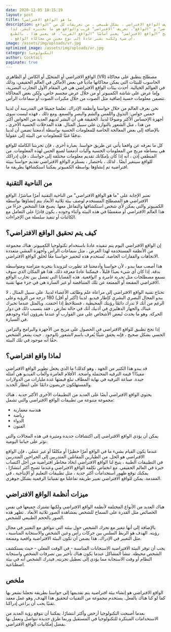 ```yaml
---
date: 2020-12-05 18:15:19
layout: post
title: ما هو الواقع الافتراضي؟
description: يأتي تعريف الواقع الافتراضي ، بشكل طبيعي ، من تعريفات كل من "الواقع
  الافتراضي" و "الواقع". تعريف "الافتراضي" قريب والواقع هو ما نختبره كبشر. لذا
  فإن مصطلح "الواقع الافتراضي" يعني أساسًا "الواقع القريب". قد يعني هذا ، بالطبع
  ، أي شيء ولكنه يشير عادةً إلى نوع معين من محاكاة الواقع.
image: /assets/img/uploads/vr.jpg
optimized_image: /assets/img/uploads/vr.jpg
category: التكنولوجيا
author: Cocktail
paginate: true
---
```

 الواقع الافتراضي أو المتخيّل أو الكامن أو الظاهري (VR) مصطلح ينطبق على محاكاة الحاسوب للبيئات التي يمكن محاكاتها مادياً في بعض الأماكن في العالم الحقيقي، وذلك في العوالم الخيالية. أحدث بيئات الواقع الافتراضي هي في المقام الأول التجارب البصرية، وإما عرض على شاشة الكمبيوتر أو من خلال عرض مجسم خاص، ولكن بعض المحاكاة تتضمن معلومات حسية إضافية مثل الصوت من خلال مكبرات الصوت أو سماعات الرأس.

نحن نعرف العالم من خلال حواسنا وأنظمة الإدراك. تعلمنا جميعًا في المدرسة أن لدينا خمس حواس: التذوق واللمس والشم والبصر والسمع. ومع ذلك ، فهذه ليست سوى أجهزة الإحساس الأكثر وضوحًا لدينا. الحقيقة هي أن البشر لديهم العديد من الحواس أكثر من هذا ، مثل الشعور بالتوازن على سبيل المثال. هذه المدخلات الحسية الأخرى ، بالإضافة إلى بعض المعالجة الخاصة للمعلومات الحسية بواسطة أدمغتنا تضمن أن لدينا تدفقًا غنيًا للمعلومات من البيئة إلى عقولنا.

كل ما نعرفه عن واقعنا يأتي عن طريق حواسنا. بعبارة أخرى ، فإن تجربتنا الكاملة للواقع هي ببساطة مزيج من المعلومات الحسية وآليات أدمغتنا لصنع الحس لهذه المعلومات. من المنطقي إذن ، أنه إذا كان بإمكانك تقديم معلومات مختلقة إلى حواسك ، فإن إدراكك للواقع سيتغير أيضًا . لذلك ، باختصار ، يستلزم الواقع الافتراضي تقديم حواسنا ببيئة افتراضية تم إنشاؤها بواسطة الكمبيوتر يمكننا استكشافها بطريقة ما.

## من الناحية التقنية

تعتبر الإجابة على "ما هو الواقع الافتراضي" من الناحية التقنية أمرًا مباشرًا. الواقع الافتراضي هو المصطلح المستخدم لوصف بيئة ثلاثية الأبعاد يتم إنشاؤها بواسطة الكمبيوتر والتي يمكن لأي شخص استكشافها والتفاعل معها. يصبح هذا الشخص جزءًا من هذا العالم الافتراضي أو منغمسًا في هذه البيئة وأثناء وجوده ، يكون قادرًا على التعامل مع الكائنات أو تنفيذ سلسلة من الإجراءات.

## كيف يتم تحقيق الواقع الافتراضي؟

إن الواقع الافتراضي اليوم يتم تنفيذه عادةً باستخدام تكنولوجيا الكمبيوتر. هناك مجموعة من الأنظمة المستخدمة لهذا الغرض ، مثل سماعات الرأس وأجهزة المشي متعددة الاتجاهات والقفازات الخاصة. تُستخدم هذه لتحفيز حواسنا معًا لخلق الواقع الافتراضي.

هذا أصعب مما يبدو ، لأن حواسنا وأدمغتنا قد تطورت لتزويدنا بتجربة متزامنة ومتواسطة بدقة. إذا كان أي شيء بعيدًا قليلاً ، فيمكننا عادةً معرفة ذلك. هذا هو المكان الذي سوف نسمع مصطلحات مثل *تجربة غامرة* و  *الواقعية*. هذه القضايا التي تفصل بين تجارب الواقع الافتراضي المقنعة أو الممتعة عن تلك المتناقضة أو غير السارة هي في جزء منها تقنية. 

تحتاج تقنية الواقع الافتراضي إلى مراعاة علم وظائف الأعضاء لدينا. على سبيل المثال ، لا يبدو المجال البصري البشري كإطار فيديو. لدينا (أكثر أو أقل) 180 درجة من الرؤية وعلى الرغم من أنك لا تدرك دائمًا رؤيتك المحيطية ، فستلاحظ إذا اختفت. وبالمثل عندما تخبرك عيناك والجهاز الدهليزي في أذنيك أنك في حالة تعارض ، فقد يتسبب ذلك في دوار الحركة. وهو ما يحدث لبعض الأشخاص على متن القوارب أو عندما يقرؤون أثناء وجودهم في السيارة.

إذا نجح تطبيق للواقع الافتراضي في الحصول على مزيج من الأجهزة والبرامج والتزامن الحسي بشكل صحيح ، فإنه يحقق شيئًا يُعرف باسم *الشعور بالوجود* . حيث يشعر الشخص حقًا أنه موجود في تلك البيئة.

## لماذا واقع افتراضي؟

قد يبدو هذا الكثير من الجهد ، وهو كذلك! ما الذي يجعل تطوير الواقع الافتراضي مفيدًا؟ قيمة الترفيه المحتملة واضحة. الأفلام الغامرة وألعاب الفيديو هي أمثلة جيدة. صناعة الترفيه في نهاية المطاف تبلغ قيمتها عدة مليارات من الدولارات والمستهلكون حريصون دائمًا على انتظار الجديد. 

يحتوي الواقع الافتراضي أيضًا على العديد من التطبيقات الأخرى الأكثر جدية . هناك مجموعة متنوعة من تطبيقات الواقع الافتراضي والتي تشمل:

* هندسة معمارية
* رياضة
* الدواء
* الفنون

يمكن أن يؤدي الواقع الافتراضي إلى اكتشافات جديدة ومثيرة في هذه المجالات والتي تؤثر على حياتنا اليومية.

عندما يكون القيام بشيء ما في الواقع أمرًا خطيرًا أو مكلفًا أو غير عملي ، فإن الواقع الافتراضي هو الحل. من الطيارين المقاتلين المتدربين إلى الجراحين المتدربين في التطبيقات الطبية ، يتيح لنا الواقع الافتراضي اتخاذ مخاطر افتراضية من أجل اكتساب خبرة في العالم الحقيقي. مع انخفاض تكلفة الواقع الافتراضي وعندما تصبح أكثر انتشارًا ، يمكنك توقع ظهور استخدامات أكثر جدية ، مثل تطبيقات التعليم أو الإنتاجية ، في المقدمة. يمكن للواقع الافتراضي تغيير طريقة تفاعلنا مع تقنياتنا الرقمية بشكل جوهري. 

## ميزات أنظمة الواقع الافتراضي

هناك العديد من الأنواع المختلفة لأنظمة الواقع الافتراضي ولكنها تشترك جميعها في نفس الخصائص مثل القدرة على السماح للشخص بمشاهدة الصور ثلاثية الأبعاد . تظهر هذه الصور بالحجم الطبيعي للشخص.

بالإضافة إلى أنها تتغير مع تحرك الشخص حول بيئته التي تتوافق مع التغيير في مجال رؤيته. الهدف هو الربط السلس بين حركات رأس وعين الشخص والاستجابة المناسبة ، مثل التغيير في الإدراك. هذا يضمن أن تكون البيئة الافتراضية واقعية وممتعة.

يجب أن توفر البيئة الافتراضية الاستجابات المناسبة - في الوقت الفعلي - حيث يستكشف الشخص محيطه. تنشأ المشاكل عندما يكون هناك تأخير بين تصرفات الشخص واستجابة النظام أو وقت الاستجابة مما يؤدي إلى تعطيل تجربته, فيدرك الشخص أنه في بيئة اصطناعية.

## ملخص

الواقع الافتراضي هو إنشاء بيئة افتراضية يتم تقديمها إلى حواسنا بطريقة تجعلنا نشعر بها كما لو كنا هناك بالفعل. يستخدم مجموعة من التقنيات لتحقيق هذا الهدف, وهو عمل معقد تقنيًا يجب أن يراعي إدراكنا. 

بعدما أصبحت التكنولوجيا أرخص وأكثر انتشارًا. يمكننا أن نتوقع رؤية العديد من الاستخدامات المبتكرة للتكنولوجيا في المستقبل وربما طرق جديدة نتواصل ونعمل بها بفضل إمكانيات الواقع الافتراضي.